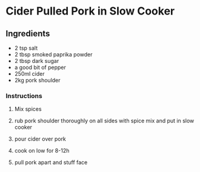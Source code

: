 # Cider Pulled Pork in Slow Cooker

## Ingredients

- 2 tsp salt
- 2 tbsp smoked paprika powder
- 2 tbsp dark sugar
- a good bit of pepper
- 250ml cider
- 2kg pork shoulder

### Instructions

1. Mix spices

2. rub pork shoulder thoroughly on all sides with spice mix and put in slow cooker

3. pour cider over pork

4. cook on low for 8-12h

5. pull pork apart and stuff face
